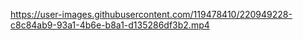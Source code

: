 https://user-images.githubusercontent.com/119478410/220949228-c8c84ab9-93a1-4b6e-b8a1-d135286df3b2.mp4